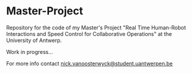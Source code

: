 # Master-Project


Repository for the code of my Master's Project "Real Time Human-Robot Interactions and Speed Control for Collaborative Operations" at the University of Antwerp.

Work in progress...

For more info contact nick.vanoosterwyck@student.uantwerpen.be
